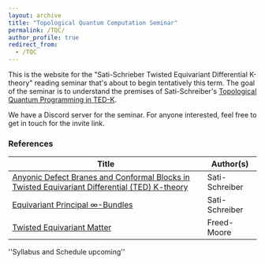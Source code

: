 ```yaml
---
layout: archive
title: "Topological Quantum Computation Seminar"
permalink: /TQC/
author_profile: true
redirect_from:
  - /TQC
---
```




This is the website for the "Sati-Schrieber Twisted Equivariant Differential K-theory" reading seminar that's about to begin tentatively this term.
The goal of the seminar is to understand the premises of Sati-Schreiber's [Topological Quantum Programming in TED-K](https://ncatlab.org/schreiber/show/Topological+Quantum+Programming+in+TED-K#GMConAbs).


We have a Discord server for the seminar. For anyone interested, feel free to get in touch for the invite link.


### References
Title| Author(s)
--- | --- 
[Anyonic Defect Branes and Conformal Blocks in Twisted Equivariant Differential (TED) K-theory](https://ncatlab.org/schreiber/files/DefectBranes_220824.pdf) | Sati-Schreiber
[Equivariant Principal $\infty$-Bundles](https://ncatlab.org/schreiber/files/EquivariantInfinityBundles_230801.pdf) | Sati-Schreiber
[Twisted Equivariant Matter](https://arxiv.org/abs/1208.5055) | Freed-Moore




''Syllabus and Schedule upcoming''



